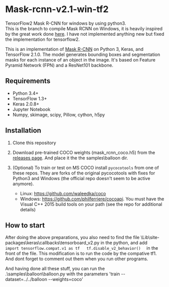 # Mask-rcnn-v2.1-win-tf2
TensorFlow2 Mask R-CNN for windows by using python3.  
This is the branch to compile Mask RCNN on Windows, it is heavily inspired by the great work done [here](https://github.com/matterport/Mask_RCNN/releases). I have not implemented anything new but fixed the implementation for tensorflow2.

This is an implementation of [Mask R-CNN](https://arxiv.org/abs/1703.06870) on Python 3, Keras, and TensorFlow 2.1.0. The model generates bounding boxes and segmentation masks for each instance of an object in the image. It's based on Feature Pyramid Network (FPN) and a ResNet101 backbone.  

## Requirements
* Python 3.4+
* TensorFlow 1.3+
* Keras 2.0.8+
* Jupyter Notebook
* Numpy, skimage, scipy, Pillow, cython, h5py

## Installation
1. Clone this repository
2. Download pre-trained COCO weights (mask_rcnn_coco.h5) from the [releases page](https://github.com/matterport/Mask_RCNN/releases). And place it the the samples\balloon dir.
3. (Optional) To train or test on MS COCO install `pycocotools` from one of these repos. They are forks of the original pycocotools with fixes for Python3 and Windows (the official repo doesn't seem to be active anymore).

    * Linux: https://github.com/waleedka/coco
    * Windows: https://github.com/philferriere/cocoapi.
    You must have the Visual C++ 2015 build tools on your path (see the repo for additional details)

## How to start
After doing the above preparations, you also need to find the file \Lib\site-packages\keras\callbacks\tensorboard_v2.py in the python, and add  
`
import tensorflow.compat.v1 as tf  
tf.disable_v2_behavior()  
`
in the front of the file. This modification is to run the code by the compative tf1. And dont forget to comment out them when you run other programs.

And having done all these stuff, you can run the .\samples\balloon\balloon.py with the parameters 'train --dataset=../../balloon --weights=coco'

